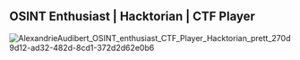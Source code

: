 ## OSINT Enthusiast | Hacktorian | CTF Player

![AlexandrieAudibert_OSINT_enthusiast_CTF_Player_Hacktorian_prett_270d9d12-ad32-482d-8cd1-372d2d62e0b6](https://user-images.githubusercontent.com/117080369/213764756-076579be-727d-48f7-866d-b8f889ed8d1a.png)

<!--
**B0neShAd0w/B0neShAd0w** is a ✨ _special_ ✨ repository because its `README.md` (this file) appears on your GitHub profile.

Here are some ideas to get you started:

- 🔭 I’m currently working on ...
- 🌱 I’m currently learning ...
- 👯 I’m looking to collaborate on ...
- 🤔 I’m looking for help with ...
- 💬 Ask me about ...
- 📫 How to reach me: ...
- 😄 Pronouns: ...
- ⚡ Fun fact: ...
-->

